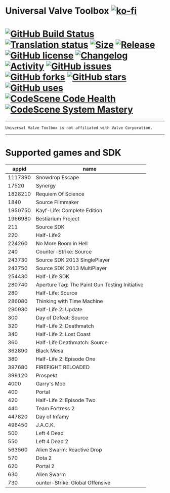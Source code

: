 # Universal Valve Toolbox  [![ko-fi](https://www.ko-fi.com/img/githubbutton_sm.svg)](https://ko-fi.com/B0B81CUI4)

# [![GitHub Build Status](https://img.shields.io/github/workflow/status/EpicMorg/UniversalValveToolbox/Universal%20Valve%20Toolbox%20-%20master?style=flat-square)](https://github.com/EpicMorg/UniversalValveToolbox/actions) [![Translation status](https://translate.epicm.org/widgets/universalvalvetoolbox/-/svg-badge.svg)](https://translate.epicm.org/engage/universalvalvetoolbox/?utm_source=widget) [![Size](https://img.shields.io/github/repo-size/EpicMorg/UniversalValveToolbox?label=size&style=flat-square)](https://github.com/EpicMorg/UniversalValveToolbox/archive/master.zip) [![Release](https://img.shields.io/github/v/release/EpicMorg/UniversalValveToolbox?style=flat-square)](https://github.com/EpicMorg/UniversalValveToolbox/releases) [![GitHub license](https://img.shields.io/github/license/EpicMorg/UniversalValveToolbox.svg?style=popout-square)](LICENSE.md) [![Changelog](https://img.shields.io/badge/Changelog-yellow.svg?style=popout-square)](CHANGELOG.md) [![Activity](https://img.shields.io/github/commit-activity/w/EpicMorg/UniversalValveToolbox?&style=flat-square)](https://github.com/EpicMorg/UniversalValveToolbox/commits) [![GitHub issues](https://img.shields.io/github/issues/EpicMorg/UniversalValveToolbox.svg?style=popout-square)](https://github.com/EpicMorg/UniversalValveToolbox/issues) [![GitHub forks](https://img.shields.io/github/forks/EpicMorg/UniversalValveToolbox.svg?style=popout-square)](https://github.com/EpicMorg/UniversalValveToolbox/network) [![GitHub stars](https://img.shields.io/github/stars/EpicMorg/UniversalValveToolbox.svg?style=popout-square)](https://github.com/EpicMorg/UniversalValveToolbox/stargazers) [![GitHub uses](https://img.shields.io/sourcegraph/rrc/github.com/EpicMorg/UniversalValveToolbox?style=flat-square)](https://github.com/EpicMorg/UniversalValveToolbox/pulse) [![CodeScene Code Health](https://codescene.io/projects/6852/status-badges/code-health)](https://codescene.io/projects/6852) [![CodeScene System Mastery](https://codescene.io/projects/6852/status-badges/system-mastery)](https://codescene.io/projects/6852)

---------------------------

`Universal Valve Toolbox is not affiliated with Valve Corporation.`

---------------------------

# Supported games and SDK
appid | name
--- | --- 
1117390 | Snowdrop Escape
17520 | Synergy
1828210 | Requiem Of Science
1840 | Source Filmmaker
1950750 | Kayf-Life: Complete Edition
1966980 | Bestiarium Project
211 | Source SDK
220 | Half-Life2
224260 | No More Room in Hell
240 | Counter-Strike: Source
243730 | Source SDK 2013 SinglePlayer
243750 | Source SDK 2013 MultiPlayer
254430 | Half-Life SDK
280740 | Aperture Tag: The Paint Gun Testing Initiative
280 | Half-Life: Source
286080 | Thinking with Time Machine
290930 | Half-Life 2: Update
300 | Day of Defeat: Source
320 | Half-Life 2: Deathmatch
340 | Half-Life 2: Lost Coast
360 | Half-Life Deathmatch: Source
362890 | Black Mesa
380 | Half-Life 2: Episode One
397680 | FIREFIGHT RELOADED
399120 | Prospekt
4000 | Garry's Mod
400 | Portal
420 | Half-Life 2: Episode Two
440 | Team Fortress 2
447820 | Day of Infamy
496450 | J.A.C.K.
500 | Left 4 Dead
550 | Left 4 Dead 2
563560 | Alien Swarm: Reactive Drop
570 | Dota 2
620 | Portal 2
630 | Alien Swarm
730 | ounter-Strike: Global Offensive
